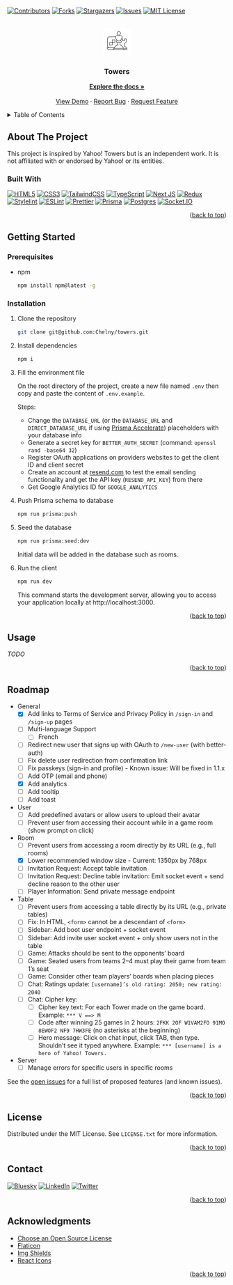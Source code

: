 <a name="readme-top"></a>

<!-- PROJECT SHIELDS -->

[![Contributors](https://img.shields.io/github/contributors/Chelny/towers.svg?style=for-the-badge)](https://github.com/Chelny/towers/graphs/contributors)
[![Forks](https://img.shields.io/github/forks/Chelny/towers.svg?style=for-the-badge)](https://github.com/Chelny/towers/network/members)
[![Stargazers](https://img.shields.io/github/stars/Chelny/towers.svg?style=for-the-badge)](https://github.com/Chelny/towers/stargazers)
[![Issues](https://img.shields.io/github/issues/Chelny/towers.svg?style=for-the-badge)](https://github.com/Chelny/towers/issues)
[![MIT License](https://img.shields.io/github/license/Chelny/towers.svg?style=for-the-badge)](https://github.com/Chelny/towers/blob/master/LICENSE.txt)

<!-- PROJECT LOGO -->
<br />
<div align="center">
  <a href="https://github.com/Chelny/towers">
    <img src="public/logo.png" alt="Logo" width="64" height="64">
  </a>

  <h3 align="center">Towers</h3>

  <p align="center">
    <a href="https://github.com/Chelny/towers"><strong>Explore the docs »</strong></a>
    <br />
    <br />
    <a href="https://github.com/Chelny/towers">View Demo</a>
    ·
    <a href="https://github.com/Chelny/towers/issues/new?labels=bug&template=bug-report---.md">Report Bug</a>
    ·
    <a href="https://github.com/Chelny/towers/issues/new?labels=enhancement&template=feature-request---.md">Request Feature</a>
  </p>
</div>

<!-- TABLE OF CONTENTS -->
<details>
  <summary>Table of Contents</summary>
  <ol>
    <li>
      <a href="#about-the-project">About The Project</a>
      <ul style="padding-inline-start: 10px; margin: 0;">
        <li><a href="#built-with">Built With</a></li>
      </ul>
    </li>
    <li>
      <a href="#getting-started">Getting Started</a>
      <ul style="padding-inline-start: 10px; margin: 0;">
        <li><a href="#prerequisites">Prerequisites</a></li>
        <li><a href="#installation">Installation</a></li>
      </ul>
    </li>
    <li><a href="#usage">Usage</a></li>
    <li><a href="#roadmap">Roadmap</a></li>
    <li><a href="#license">License</a></li>
    <li><a href="#contact">Contact</a></li>
    <li><a href="#acknowledgments">Acknowledgments</a></li>
  </ol>
</details>

<!-- ABOUT THE PROJECT -->

## About The Project

This project is inspired by Yahoo! Towers but is an independent work. It is not affiliated with or endorsed by Yahoo! or its entities.

### Built With

[![HTML5](https://img.shields.io/badge/html5-%23E34F26.svg?style=for-the-badge&logo=html5&logoColor=white)](https://html.spec.whatwg.org/)
[![CSS3](https://img.shields.io/badge/css3-%231572B6.svg?style=for-the-badge&logo=css3&logoColor=white)](https://www.w3.org/TR/CSS/#css)
[![TailwindCSS](https://img.shields.io/badge/tailwindcss-%2338B2AC.svg?style=for-the-badge&logo=tailwind-css&logoColor=white)](https://tailwindcss.com/)
[![TypeScript](https://img.shields.io/badge/typescript-%23007ACC.svg?style=for-the-badge&logo=typescript&logoColor=white)](https://www.typescriptlang.org/)
[![Next JS](https://img.shields.io/badge/Next-black?style=for-the-badge&logo=next.js&logoColor=white)](https://nextjs.org/)
[![Redux](https://img.shields.io/badge/Redux-593D88?style=for-the-badge&logo=redux&logoColor=white)](https://redux.js.org/)
[![Stylelint](https://img.shields.io/badge/stylelint-000?style=for-the-badge&logo=stylelint&logoColor=white)](https://stylelint.io/)
[![ESLint](https://img.shields.io/badge/eslint-3A33D1?style=for-the-badge&logo=eslint&logoColor=white)](https://eslint.org/)
[![Prettier](https://img.shields.io/badge/prettier-1A2C34?style=for-the-badge&logo=prettier&logoColor=F7BA3E)](https://prettier.io/docs/en/options.html)
[![Prisma](https://img.shields.io/badge/Prisma-3982CE?style=for-the-badge&logo=Prisma&logoColor=white)](https://www.prisma.io/)
[![Postgres](https://img.shields.io/badge/postgres-%23316192.svg?style=for-the-badge&logo=postgresql&logoColor=white)](https://www.postgresql.org/)
[![Socket.IO](https://img.shields.io/badge/socket.io-black?style=for-the-badge&logo=socketdotio&logoColor=white)](https://socket.io/)

<p align="right">(<a href="#readme-top">back to top</a>)</p>

<!-- GETTING STARTED -->

## Getting Started

### Prerequisites

- npm
  ```sh
  npm install npm@latest -g
  ```

### Installation

1. Clone the repository

   ```sh
   git clone git@github.com:Chelny/towers.git
   ```

1. Install dependencies

   ```sh
   npm i
   ```

1. Fill the environment file

   On the root directory of the project, create a new file named `.env` then copy and paste the content of `.env.example`.

   Steps:

   - Change the `DATABASE_URL` (or the `DATABASE_URL` and `DIRECT_DATABASE_URL` if using [Prisma Accelerate](https://www.prisma.io/accelerate)) placeholders with your database info
   - Generate a secret key for `BETTER_AUTH_SECRET` (command: `openssl rand -base64 32`)
   - Register OAuth applications on providers websites to get the client ID and client secret
   - Create an account at [resend.com](https://resend.com/) to test the email sending functionality and get the API key (`RESEND_API_KEY`) from there
   - Get Google Analytics ID for `GOOGLE_ANALYTICS`

1. Push Prisma schema to database

   ```sh
   npm run prisma:push
   ```

1. Seed the database

   ```sh
   npm run prisma:seed:dev
   ```

   Initial data will be added in the database such as rooms.

1. Run the client

   ```sh
   npm run dev
   ```

   This command starts the development server, allowing you to access your application locally at http://localhost:3000.

<p align="end">(<a href="#readme-top">back to top</a>)</p>

<!-- USAGE -->

## Usage

_TODO_

<p align="end">(<a href="#readme-top">back to top</a>)</p>

<!-- ROADMAP -->

## Roadmap

- General
  - [x] Add links to Terms of Service and Privacy Policy in `/sign-in` and `/sign-up` pages
  - [ ] Multi-language Support
    - [ ] French
  - [ ] Redirect new user that signs up with OAuth to `/new-user` (with better-auth)
  - [ ] Fix delete user redirection from confirmation link
  - [ ] Fix passkeys (sign-in and profile) - Known issue: Will be fixed in 1.1.x
  - [ ] Add OTP (email and phone)
  - [x] Add analytics
  - [ ] Add tooltip
  - [ ] Add toast
- User
  - [ ] Add predefined avatars or allow users to upload their avatar
  - [ ] Prevent user from accessing their account while in a game room (show prompt on click)
- Room
  - [ ] Prevent users from accessing a room directly by its URL (e.g., full rooms)
  - [x] Lower recommended window size - Current: 1350px by 768px
  - [ ] Invitation Request: Accept table invitation
  - [ ] Invitation Request: Decline table invitation: Emit socket event + send decline reason to the other user
  - [ ] Player Information: Send private message endpoint
- Table
  - [ ] Prevent users from accessing a table directly by its URL (e.g., private tables)
  - [ ] Fix: In HTML, `<form>` cannot be a descendant of `<form>`
  - [ ] Sidebar: Add boot user endpoint + socket event
  - [ ] Sidebar: Add invite user socket event + only show users not in the table
  - [ ] Game: Attacks should be sent to the opponents’ board
  - [ ] Game: Seated users from teams 2–4 must play their game from team 1’s seat
  - [ ] Game: Consider other team players’ boards when placing pieces
  - [ ] Chat: Ratings update: `[username]’s old rating: 2050; new rating: 2040`
  - [ ] Chat: Cipher key:
    - [ ] Cipher key text: For each Tower made on the game board. Example: `*** V ==> M`
    - [ ] Code after winning 25 games in 2 hours: `2FKK 2OF W1VAM2FO 91MO 8EWOF2 NF9 7HW3FE` (no asterisks at the beginning)
    - [ ] Hero message: Click on chat input, click TAB, then type. Shouldn’t see it typed anywhere. Example: `*** [username] is a hero of Yahoo! Towers.`
- Server
  - [ ] Manage errors for specific users in specific rooms

See the [open issues](https://github.com/Chelny/towers/issues) for a full list of proposed features (and known issues).

<p align="end">(<a href="#readme-top">back to top</a>)</p>

<!-- LICENSE -->

## License

Distributed under the MIT License. See `LICENSE.txt` for more information.

<p align="end">(<a href="#readme-top">back to top</a>)</p>

<!-- CONTACT -->

## Contact

[![Bluesky](https://img.shields.io/badge/Bluesky-1185FE?style=for-the-badge)](https://bsky.app/profile/chelny.bsky.social)
[![LinkedIn](https://img.shields.io/badge/LinkedIn-0077B5?style=for-the-badge&logo=linkedin&logoColor=white)](https://linkedin.com/in/chelny)
[![Twitter](https://img.shields.io/badge/Twitter-1DA1F2?style=for-the-badge&logo=twitter&logoColor=white)](https://twitter.com/Chelny)

<p align="end">(<a href="#readme-top">back to top</a>)</p>

<!-- ACKNOWLEDGMENTS -->

## Acknowledgments

- [Choose an Open Source License](https://choosealicense.com)
- [Flaticon](https://www.flaticon.com/)
- [Img Shields](https://shields.io/)
- [React Icons](https://react-icons.github.io/react-icons/)

<p align="end">(<a href="#readme-top">back to top</a>)</p>
